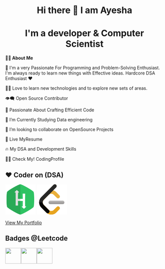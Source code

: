 <h1 align="center">Hi there 👋 I am Ayesha</h1>
<h1 align="center">I'm a developer & Computer Scientist</h1>

**🙋‍♂️ About Me**


🥋 I'm a very Passionate For Programming and Problem-Solving Enthusiast. I'm always ready to learn new things with Effective ideas. Hardcore DSA Enthusiast ❤️

👨‍💻 Love to learn new technologies and to explore new sets of areas.

👁‍🗨 Open Source Contributor

🚀 Passionate About Crafting Efficient Code

📘 I’m Currently Studying Data engineering

👯 I’m looking to collaborate on OpenSource Projects

📔 Live MyResume

🔥 My DSA and Development Skills

👨‍💻 Check My! CodingProfile


<h2>❤️ Coder on (DSA)</h2>



![hackerrank](https://github.com/AyeshaMalikAyesha/AyeshaMalikAyesha/blob/main/hr.png?raw=true)
![leetcode](https://github.com/AyeshaMalikAyesha/AyeshaMalikAyesha/blob/main/lc.png?raw=true)

[View My Portfolio](https://ayeshacs.netlify.app)


<h2>Badges @Leetcode</h2>

<img src="https://assets.leetcode.com/static_assets/others/Top_SQL_50.gif" width="50" height="50"><img src="https://assets.leetcode.com/static_assets/marketing/2024-100-new.gif" width="50" height="50"><img src="https://assets.leetcode.com/static_assets/marketing/2024-50.gif" width="50" height="50">

                
